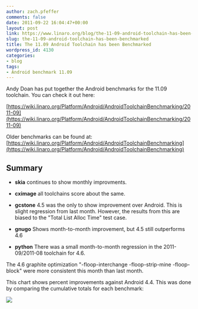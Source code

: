 ```yaml
---
author: zach.pfeffer
comments: false
date: 2011-09-22 16:04:47+00:00
layout: post
link: https://www.linaro.org/blog/the-11-09-android-toolchain-has-been-benchmarked/
slug: the-11-09-android-toolchain-has-been-benchmarked
title: The 11.09 Android Toolchain has been Benchmarked
wordpress_id: 4130
categories:
- blog
tags:
- Android benchmark 11.09
---
```


Andy Doan has put together the Android benchmarks for the 11.09 toolchain. You can check it out here:

[https://wiki.linaro.org/Platform/Android/AndroidToolchainBenchmarking/2011-09](https://wiki.linaro.org/Platform/Android/AndroidToolchainBenchmarking/2011-09)

Older benchmarks can be found at: [https://wiki.linaro.org/Platform/Android/AndroidToolchainBenchmarking](https://wiki.linaro.org/Platform/Android/AndroidToolchainBenchmarking)



## Summary





	
  * **skia** continues to show monthly improvments.

	
  * **cximage** all toolchains score about the same.

	
  * **gcstone** 4.5 was the only to show improvement over Android. This is slight regression from last month. However, the results from this are biased to the "Total List Alloc Time" test case.

	
  * **gnugo** Shows month-to-month improvement, but 4.5 still outperforms 4.6

	
  * **python** There was a small month-to-month regression in the 2011-09/2011-08 toolchain for 4.6.


The 4.6 graphite optimization "-floop-interchange -floop-strip-mine -floop-block" were more consistent this month than last month.

This chart shows percent improvements against Android 4.4. This was done by comparing the cumulative totals for each benchmark:

![](https://wiki.linaro.org/Platform/Android/AndroidToolchainBenchmarking/2011-09?action=AttachFile&do=get&target=summary.png)
